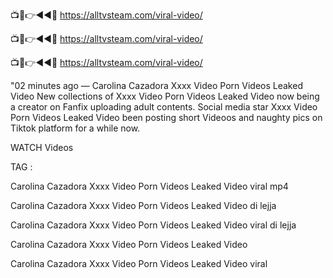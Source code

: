 📺📱👉◄◄🔴  https://alltvsteam.com/viral-video/

📺📱👉◄◄🔴  https://alltvsteam.com/viral-video/

📺📱👉◄◄🔴  https://alltvsteam.com/viral-video/

"02 minutes ago — Carolina Cazadora Xxxx Video Porn Videos Leaked Video New collections of Xxxx Video Porn Videos Leaked Video now being a creator on Fanfix uploading adult contents. Social media star Xxxx Video Porn Videos Leaked Video been posting short Videoos and naughty pics on Tiktok platform for a while now.

WATCH Videos

TAG :

Carolina Cazadora Xxxx Video Porn Videos Leaked Video viral mp4

Carolina Cazadora Xxxx Video Porn Videos Leaked Video di lejja

Carolina Cazadora Xxxx Video Porn Videos Leaked Video viral di lejja

Carolina Cazadora Xxxx Video Porn Videos Leaked Video

Carolina Cazadora Xxxx Video Porn Videos Leaked Video viral


